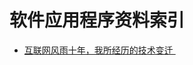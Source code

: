 
# 软件应用程序资料索引



- [互联网风雨十年，我所经历的技术变迁 ](http://zhangtielei.com/posts/blog-mobile-to-ai.html?hmsr=toutiao.io&utm_medium=toutiao.io&utm_source=toutiao.io)
